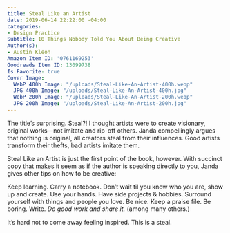 ```yaml
---
title: Steal Like an Artist
date: 2019-06-14 22:22:00 -04:00
categories:
- Design Practice
Subtitle: 10 Things Nobody Told You About Being Creative
Author(s):
- Austin Kleon
Amazon Item ID: '0761169253'
Goodreads Item ID: 13099738
Is Favorite: true
Cover Image:
  WebP 400h Image: "/uploads/Steal-Like-An-Artist-400h.webp"
  JPG 400h Image: "/uploads/Steal-Like-An-Artist-400h.jpg"
  WebP 200h Image: "/uploads/Steal-Like-An-Artist-200h.webp"
  JPG 200h Image: "/uploads/Steal-Like-An-Artist-200h.jpg"
---
```


The title’s surprising. Steal?! I thought artists were to create visionary, original works—not imitate and rip-off others. Janda compellingly argues that nothing is original, all creators steal from their influences. Good artists transform their thefts, bad artists imitate them.

Steal Like an Artist is just the first point of the book, however. With succinct copy that makes it seem as if the author is speaking directly to you, Janda gives other tips on how to be creative:

Keep learning. Carry a notebook. Don’t wait til you know who you are, show up and create. Use your hands. Have side projects & hobbies. Surround yourself with things and people you love. Be nice. Keep a praise file. Be boring. Write. *Do good work and share it.* (among many others.)

It’s hard not to come away feeling inspired. This is a steal.